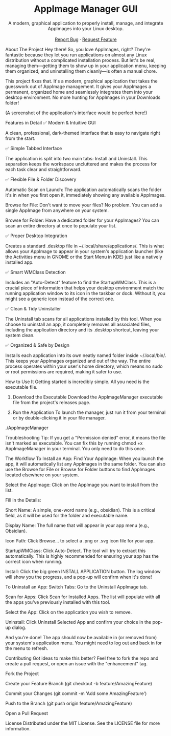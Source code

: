 <div align="center">
<h1 align="center">AppImage Manager GUI</h1>
<p align="center">
A modern, graphical application to properly install, manage, and integrate AppImages into your Linux desktop.
<br />
<br />
<a href="#">Report Bug</a>
·
<a href="#">Request Feature</a>
</p>
</div>

About The Project
Hey there! So, you love AppImages, right? They're fantastic because they let you run applications on almost any Linux distribution without a complicated installation process. But let's be real, managing them—getting them to show up in your application menu, keeping them organized, and uninstalling them cleanly—is often a manual chore.

This project fixes that. It's a modern, graphical application that takes the guesswork out of AppImage management. It gives your AppImages a permanent, organized home and seamlessly integrates them into your desktop environment. No more hunting for AppImages in your Downloads folder!

(A screenshot of the application's interface would be perfect here!)

Features in Detail
✅ Modern & Intuitive GUI

A clean, professional, dark-themed interface that is easy to navigate right from the start.

✅ Simple Tabbed Interface

The application is split into two main tabs: Install and Uninstall. This separation keeps the workspace uncluttered and makes the process for each task clear and straightforward.

✅ Flexible File & Folder Discovery

Automatic Scan on Launch: The application automatically scans the folder it's in when you first open it, immediately showing any available AppImages.

Browse for File: Don't want to move your files? No problem. You can add a single AppImage from anywhere on your system.

Browse for Folder: Have a dedicated folder for your AppImages? You can scan an entire directory at once to populate your list.

✅ Proper Desktop Integration

Creates a standard .desktop file in ~/.local/share/applications/. This is what allows your AppImage to appear in your system's application launcher (like the Activities menu in GNOME or the Start Menu in KDE) just like a natively installed app.

✅ Smart WMClass Detection

Includes an "Auto-Detect" feature to find the StartupWMClass. This is a crucial piece of information that helps your desktop environment match the running application window to its icon in the taskbar or dock. Without it, you might see a generic icon instead of the correct one.

✅ Clean & Tidy Uninstaller

The Uninstall tab scans for all applications installed by this tool. When you choose to uninstall an app, it completely removes all associated files, including the application directory and its .desktop shortcut, leaving your system clean.

✅ Organized & Safe by Design

Installs each application into its own neatly named folder inside ~/.local/bin/. This keeps your AppImages organized and out of the way. The entire process operates within your user's home directory, which means no sudo or root permissions are required, making it safer to use.

How to Use It
Getting started is incredibly simple. All you need is the executable file.

1. Download the Executable
Download the AppImageManager executable file from the project's releases page.

2. Run the Application
To launch the manager, just run it from your terminal or by double-clicking it in your file manager.

./AppImageManager

Troubleshooting Tip: If you get a "Permission denied" error, it means the file isn't marked as executable. You can fix this by running chmod +x AppImageManager in your terminal. You only need to do this once.

The Workflow
To Install an App:
Find Your AppImage: When you launch the app, it will automatically list any AppImages in the same folder. You can also use the Browse for File or Browse for Folder buttons to find AppImages located elsewhere on your system.

Select the AppImage: Click on the AppImage you want to install from the list.

Fill in the Details:

Short Name: A simple, one-word name (e.g., obsidian). This is a critical field, as it will be used for the folder and executable name.

Display Name: The full name that will appear in your app menu (e.g., Obsidian).

Icon Path: Click Browse... to select a .png or .svg icon file for your app.

StartupWMClass: Click Auto-Detect. The tool will try to extract this automatically. This is highly recommended for ensuring your app has the correct icon when running.

Install: Click the big green INSTALL APPLICATION button. The log window will show you the progress, and a pop-up will confirm when it's done!

To Uninstall an App:
Switch Tabs: Go to the Uninstall AppImage tab.

Scan for Apps: Click Scan for Installed Apps. The list will populate with all the apps you've previously installed with this tool.

Select the App: Click on the application you wish to remove.

Uninstall: Click Uninstall Selected App and confirm your choice in the pop-up dialog.

And you're done! The app should now be available in (or removed from) your system's application menu. You might need to log out and back in for the menu to refresh.

Contributing
Got ideas to make this better? Feel free to fork the repo and create a pull request, or open an issue with the "enhancement" tag.

Fork the Project

Create your Feature Branch (git checkout -b feature/AmazingFeature)

Commit your Changes (git commit -m 'Add some AmazingFeature')

Push to the Branch (git push origin feature/AmazingFeature)

Open a Pull Request

License
Distributed under the MIT License. See the LICENSE file for more information.
